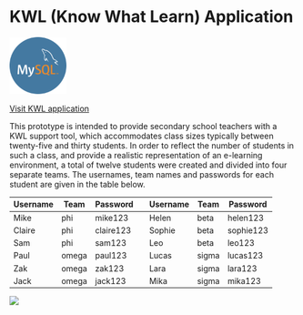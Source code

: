 # KWL (Know What Learn) Application
<img src="images/mysql.png" width="100" >

[Visit KWL application](http://kwsapp-env.hvxtdpw5gr.us-east-2.elasticbeanstalk.com/htdocs/login.php)

This prototype is intended to provide secondary school teachers with a KWL support tool, which accommodates class sizes typically between twenty-five and thirty students. In order to reflect the number of students in such a class, and provide a realistic representation of an e-learning environment, a total of twelve students were created and divided into four separate teams. The usernames, team names and passwords for each student are given in the table below.

|Username|Team |Password  |   |Username|Team |Password |
|---     |---  |---       |---|---     |---  |---      |
|Mike    |phi  |mike123   |   |Helen   |beta |helen123 |
|Claire  |phi  |claire123 |   |Sophie  |beta |sophie123|
|Sam     |phi  |sam123    |   |Leo     |beta |leo123   |
|Paul    |omega|paul123   |   |Lucas   |sigma|lucas123 |
|Zak     |omega|zak123    |   |Lara    |sigma|lara123  |
|Jack    |omega|jack123   |   |Mika    |sigma|mika123  |


![](images/)

